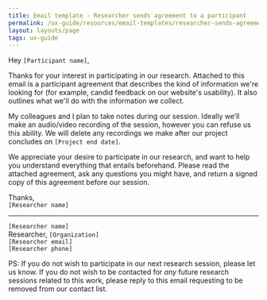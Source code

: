 ```yaml
---
title: Email template - Researcher sends agreement to a participant
permalink: /ux-guide/resources/email-templates/researcher-sends-agreement/
layout: layouts/page
tags: ux-guide
---
```


Hey `[Participant name]`,  

Thanks for your interest in participating in our research. Attached to this email is a participant agreement that describes the kind of information we're looking for (for example, candid feedback on our website's usability). It also outlines what we'll do with the information we collect.

My colleagues and I plan to take notes during our session. Ideally we’ll make an audio/video recording of the session, however you can refuse us this ability. We will delete any recordings we make after our project concludes on `[Project end date]`.

We appreciate your desire to participate in our research, and want to help you understand everything that entails beforehand. Please read the attached agreement, ask any questions you might have, and return a signed copy of this agreement before our session.

Thanks,  
`[Researcher name]`

---

`[Researcher name]`  
Researcher, `[Organization]`  
`[Researcher email]`  
`[Researcher phone]`  


PS: If you do not wish to participate in our next research session, please let us know. If you do not wish to be contacted for *any* future research sessions related to this work, please reply to this email requesting to be removed from our contact list.
